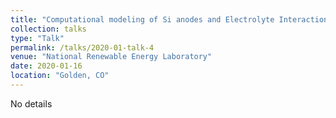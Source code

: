 ```yaml
---
title: "Computational modeling of Si anodes and Electrolyte Interactions with Si anode"
collection: talks
type: "Talk"
permalink: /talks/2020-01-talk-4
venue: "National Renewable Energy Laboratory"
date: 2020-01-16
location: "Golden, CO"
---
```

 
No details
